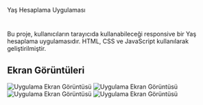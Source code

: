 
Yaş Hesaplama Uygulaması

# 

Bu proje, kullanıcıların tarayıcıda kullanabileceği responsive bir Yaş hesaplama uygulamasıdır. HTML, CSS ve JavaScript kullanılarak geliştirilmiştir. 

## Ekran Görüntüleri

![Uygulama Ekran Görüntüsü](https://via.placeholder.com/468x300?text=App+Screenshot+Here)
![Uygulama Ekran Görüntüsü](https://via.placeholder.com/468x300?text=App+Screenshot+Here)
![Uygulama Ekran Görüntüsü](https://via.placeholder.com/468x300?text=App+Screenshot+Here)
![Uygulama Ekran Görüntüsü](https://via.placeholder.com/468x300?text=App+Screenshot+Here)

  